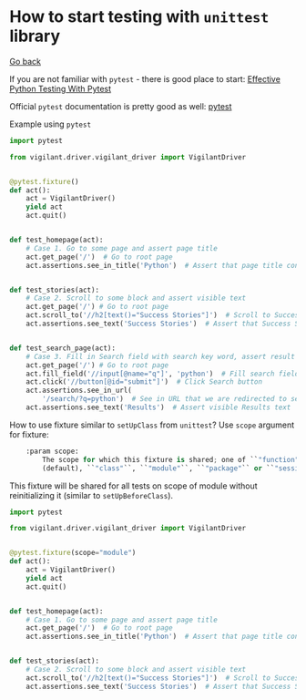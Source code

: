# How to start testing with `unittest` library
[Go back](index.md)

If you are not familiar with `pytest` - there is good place to start:
[Effective Python Testing With Pytest](https://realpython.com/pytest-python-testing/)

Official `pytest` documentation is pretty good as well: 
[pytest](https://docs.pytest.org/en/latest/index.html)

Example using `pytest`
```python
import pytest

from vigilant.driver.vigilant_driver import VigilantDriver


@pytest.fixture()
def act():
    act = VigilantDriver()
    yield act
    act.quit()


def test_homepage(act):
    # Case 1. Go to some page and assert page title
    act.get_page('/')  # Go to root page
    act.assertions.see_in_title('Python')  # Assert that page title contains 'Python' string


def test_stories(act):
    # Case 2. Scroll to some block and assert visible text
    act.get_page('/') # Go to root page
    act.scroll_to('//h2[text()="Success Stories"]')  # Scroll to Success Stories block
    act.assertions.see_text('Success Stories')  # Assert that Success Stories string is visible


def test_search_page(act):
    # Case 3. Fill in Search field with search key word, assert result in search result page.
    act.get_page('/') # Go to root page
    act.fill_field('//input[@name="q"]', 'python')  # Fill search field
    act.click('//button[@id="submit"]')  # Click Search button
    act.assertions.see_in_url(
        '/search/?q=python')  # See in URL that we are redirected to search result page
    act.assertions.see_text('Results')  # Assert visible Results text


```

How to use fixture similar to `setUpClass` from `unittest`?
Use `scope` argument for fixture:
```python
    :param scope:
        The scope for which this fixture is shared; one of ``"function"``
        (default), ``"class"``, ``"module"``, ``"package"`` or ``"session"``.
```
This fixture will be shared for all tests on scope of module without reinitializing it (similar to `setUpBeforeClass`).
```python
import pytest

from vigilant.driver.vigilant_driver import VigilantDriver


@pytest.fixture(scope="module")
def act():
    act = VigilantDriver()
    yield act
    act.quit()


def test_homepage(act):
    # Case 1. Go to some page and assert page title
    act.get_page('/')  # Go to root page
    act.assertions.see_in_title('Python')  # Assert that page title contains 'Python' string


def test_stories(act):
    # Case 2. Scroll to some block and assert visible text
    act.scroll_to('//h2[text()="Success Stories"]')  # Scroll to Success Stories block
    act.assertions.see_text('Success Stories')  # Assert that Success Stories string is visible

```